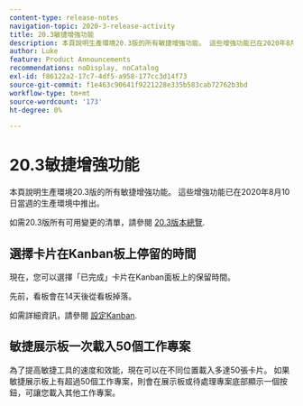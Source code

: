 ```yaml
---
content-type: release-notes
navigation-topic: 2020-3-release-activity
title: 20.3敏捷增強功能
description: 本頁說明生產環境20.3版的所有敏捷增強功能。 這些增強功能已在2020年8月10日當週的生產環境中推出。
author: Luke
feature: Product Announcements
recommendations: noDisplay, noCatalog
exl-id: f86122a2-17c7-4df5-a958-177cc3d14f73
source-git-commit: f1e463c90641f9221228e335b583cab72762b3bd
workflow-type: tm+mt
source-wordcount: '173'
ht-degree: 0%

---
```


# 20.3敏捷增強功能

本頁說明生產環境20.3版的所有敏捷增強功能。 這些增強功能已在2020年8月10日當週的生產環境中推出。

如需20.3版所有可用變更的清單，請參閱 [20.3版本總覽](../../../product-announcements/product-releases/20.3-release-activity/20-3-release-overview.md).

## 選擇卡片在Kanban板上停留的時間

現在，您可以選擇「已完成」卡片在Kanban面板上的保留時間。

先前，看板會在14天後從看板掉落。

如需詳細資訊，請參閱 [設定Kanban](../../../agile/get-started-with-agile-in-workfront/configure-kanban.md).

## 敏捷展示板一次載入50個工作專案

為了提高敏捷工具的速度和效能，現在可以在不同位置載入多達50張卡片。 如果敏捷展示板上有超過50個工作專案，則會在展示板或待處理專案底部顯示一個按鈕，可讓您載入其他工作專案。
